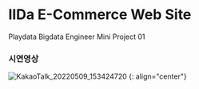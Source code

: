 
# IlDa E-Commerce Web Site

Playdata Bigdata Engineer  Mini Project 01


### 시연영상

![KakaoTalk_20220509_153424720](https://user-images.githubusercontent.com/57780594/167353731-facd4bec-b9e8-46db-950b-c73844849d81.gif) {: align="center"}

